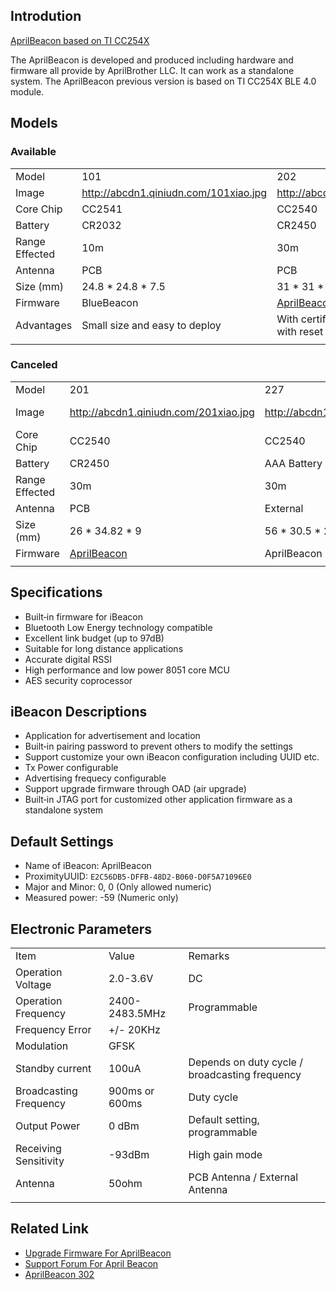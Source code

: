 <languages/>

<translate>

## Introdution

[AprilBeacon based on TI
CC254X](/AprilBeacon_based_on_TI_CC254X "wikilink")

The AprilBeacon is developed and produced including hardware and
firmware all provide by AprilBrother LLC. It can work as a standalone
system. The AprilBeacon previous version is based on TI CC254X BLE 4.0
module.

## Models

### Available

|                |                                         |                                                      |                                                      |                                                             |                                             |                                                             |
| -------------- | --------------------------------------- | ---------------------------------------------------- | ---------------------------------------------------- | ----------------------------------------------------------- | ------------------------------------------- | ----------------------------------------------------------- |
| Model          | 101                                     | 202                                                  | 241                                                  | 242                                                         | 227A                                        | [302](/AprilBeacon_302 "wikilink")                          |
| Image          | <http://abcdn1.qiniudn.com/101xiao.jpg> | <http://abcdn1.qiniudn.com/202.jpg>                  | <http://abcdn1.qiniudn.com/241qrxiao1.jpg>           | <http://abcdn1.qiniudn.com/241qrxiao1.jpg>                  | <http://abcdn1.qiniudn.com/227Axiao.jpg>    | <http://abcdn1.qiniudn.com/302.jpg>                         |
| Core Chip      | CC2541                                  | CC2540                                               | CC2541                                               | CC2541                                                      | CC2540                                      | CC2540                                                      |
| Battery        | CR2032                                  | CR2450                                               | CR2450                                               | CR2477                                                      | AAA Battery x 2                             | USB                                                         |
| Range Effected | 10m                                     | 30m                                                  | 25m                                                  | 25m                                                         | 30m                                         | 15m                                                         |
| Antenna        | PCB                                     | PCB                                                  | PCB                                                  | PCB                                                         | External                                    | PCB                                                         |
| Size (mm)      | 24.8 \* 24.8 \* 7.5                     | 31 \* 31 \* 9                                        | 31 \* 31 \* 9                                        | 31 \* 31 \*11.7                                             | 66 \* 36 \* 22                              | 21.6 \* 14.3 \* 5.4                                         |
| Firmware       | BlueBeacon                              | [AprilBeacon](/Firmware/AprilBeacon "wikilink")      | AprilBeacon                                          | AprilBeacon                                                 | AprilBeacon                                 | [ZeroBeacon](/Firmware/ZeroBeacon "wikilink")               |
| Advantages     | Small size and easy to deploy           | With certification, stable signal, with reset button | 20% power saving, With barcode, good for deployment. | 2 times the power of a CR2450 battery, longer battery life. | Longer battery life saving maintenance cost | Mini usb interface, small size, AprilBeacon name changeable |
|  |

### Canceled

|                |                                                 |                                         |                                          |
| -------------- | ----------------------------------------------- | --------------------------------------- | ---------------------------------------- |
| Model          | 201                                             | 227                                     | 301                                      |
| Image          | <http://abcdn1.qiniudn.com/201xiao.jpg>         | <http://abcdn1.qiniudn.com/227xiao.jpg> | <http://abcdn1.qiniudn.com/301-xiao.jpg> |
| Core Chip      | CC2540                                          | CC2540                                  | CC2540                                   |
| Battery        | CR2450                                          | AAA Battery x 2                         | USB                                      |
| Range Effected | 30m                                             | 30m                                     | 30m                                      |
| Antenna        | PCB                                             | External                                | PCB                                      |
| Size (mm)      | 26 \* 34.82 \* 9                                | 56 \* 30.5 \* 20                        | 57.6 \* 18.9 \* 7.6                      |
| Firmware       | [AprilBeacon](/Firmware/AprilBeacon "wikilink") | AprilBeacon                             | ZeroBeacon                               |
|  |

## Specifications

  - Built‐in firmware for iBeacon
  - Bluetooth Low Energy technology compatible
  - Excellent link budget (up to 97dB)
  - Suitable for long distance applications
  - Accurate digital RSSI
  - High performance and low power 8051 core MCU
  - AES security coprocessor

## iBeacon Descriptions

  - Application for advertisement and location
  - Built‐in pairing password to prevent others to modify the settings
  - Support customize your own iBeacon configuration including UUID etc.
  - Tx Power configurable
  - Advertising frequecy configurable
  - Support upgrade firmware through OAD (air upgrade)
  - Built‐in JTAG port for customized other application firmware as a
    standalone system

## Default Settings

  - Name of iBeacon: AprilBeacon
  - ProximityUUID: `E2C56DB5-DFFB-48D2-B060-D0F5A71096E0`
  - Major and Minor: 0, 0 (Only allowed numeric)
  - Measured power: -59 (Numeric
only)

## Electronic Parameters

|                        |                |                                                |
| ---------------------- | -------------- | ---------------------------------------------- |
| Item                   | Value          | Remarks                                        |
| Operation Voltage      | 2.0-3.6V       | DC                                             |
| Operation Frequency    | 2400-2483.5MHz | Programmable                                   |
| Frequency Error        | \+/- 20KHz     |                                                |
| Modulation             | GFSK           |                                                |
| Standby current        | 100uA          | Depends on duty cycle / broadcasting frequency |
| Broadcasting Frequency | 900ms or 600ms | Duty cycle                                     |
| Output Power           | 0 dBm          | Default setting, programmable                  |
| Receiving Sensitivity  | \-93dBm        | High gain mode                                 |
| Antenna                | 50ohm          | PCB Antenna / External Antenna                 |
|  |

## Related Link

  - [Upgrade Firmware For
    AprilBeacon](/How_To_Upgrade_Firmware "wikilink")
  - [Support Forum For April
    Beacon](http://bbs.aprbrother.com/conversations/aprilbeacon)
  - [AprilBeacon 302](/AprilBeacon_302 "wikilink")

</translate>